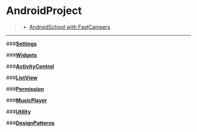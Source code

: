 # **AndroidProject**  
> - [AndroidSchool with FastCampers](https://github.com/reach0328/androidschool)

-------------------------------------------------------


###**[Settings]()**


###**[Widgets]()**


###**[ActivityControl]()**


###**[ListView]()**


###**[Permission]()**


###**[MusicPlayer]()**


###**[Utility]()**


###**[DesignPatterns]()**
